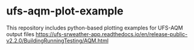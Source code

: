 # ufs-aqm-plot-example

This repository includes python-based plotting examples for UFS-AQM output files
https://ufs-srweather-app.readthedocs.io/en/release-public-v2.2.0/BuildingRunningTesting/AQM.html
